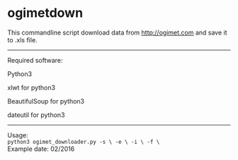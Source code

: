 # ogimetdown
This commandline script download data from http://ogimet.com and save it to .xls file. 
<hr>
Required software:

Python3

xlwt for python3

BeautifulSoup for python3

dateutil for python3

<hr>
Usage:

<code>
python3 ogimet_downloader.py -s \<DATE TO START FROM> -e \<LAST DATE> -i \<STATION IND NUMBER> -f \<FILENAME IN .xls>
</code>
Example date: 02/2016
